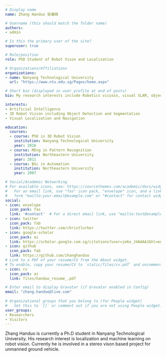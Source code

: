 ```yaml
---
# Display name
name: Zhang Handuo 张瀚铎

# Username (this should match the folder name)
authors:
- admin

# Is this the primary user of the site?
superuser: true

# Role/position
role: PhD Student of Robot Vison and Localization

# Organizations/Affiliations
organizations:
- name: Nanyang Technological University
  url: "https://www.ntu.edu.sg/Pages/home.aspx"

# Short bio (displayed in user profile at end of posts)
bio: My research interests include Robotics visioin, visual SLAM, object detection and sensor fusion with the assis of AI.

interests:
- Artificial Intelligence
- 3D Robot Vision including Object Detection and Segmentation
- Visual Localization and Navigation

education:
  courses:
  - course: PhD in 3D Robot Vision
    institution: Nanyang Technological University
    year: 2016
  - course: MEng in Pattern Recognition
    institution: Northeastern University
    year: 2011
  - course: BSc in Automation
    institution: Northeastern University
    year: 2007

# Social/Academic Networking
# For available icons, see: https://sourcethemes.com/academic/docs/widgets/#icons
#   For an email link, use "fas" icon pack, "envelope" icon, and a link in the
#   form "mailto:your-email@example.com" or "#contact" for contact widget.
social:
- icon: envelope
  icon_pack: fas
  link: '#contact'  # For a direct email link, use "mailto:test@example.org".
- icon: twitter
  icon_pack: fab
  link: https://twitter.com/christlurker
- icon: google-scholar
  icon_pack: ai
  link: https://scholar.google.com.sg/citations?user=je6o_J4AAAAJ&hl=en
- icon: github
  icon_pack: fab
  link: https://github.com/zhanghanduo
# Link to a PDF of your resume/CV from the About widget.
# To enable, copy your resume/CV to `static/files/cv.pdf` and uncomment the lines below.  
- icon: cv
  icon_pack: ai
  link: files/handuo_resume_.pdf

# Enter email to display Gravatar (if Gravatar enabled in Config)
email: "zhang.handuo@live.com"
  
# Organizational groups that you belong to (for People widget)
#   Set this to `[]` or comment out if you are not using People widget.  
user_groups:
- Researchers
- Visitors
---
```


Zhang Handuo is currently a Ph.D student in Nanyang Technological University. His research interest is localization and machine learning on robot vision. Currently he is involved in a stereo vison based project for unmanned ground vehicle.
